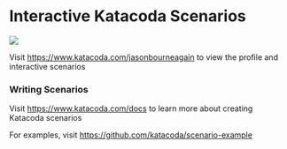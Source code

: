# Interactive Katacoda Scenarios

[![](http://shields.katacoda.com/katacoda/jasonbourneagain/count.svg)](https://www.katacoda.com/jasonbourneagain "Get your profile on Katacoda.com")

Visit https://www.katacoda.com/jasonbourneagain to view the profile and interactive scenarios

### Writing Scenarios
Visit https://www.katacoda.com/docs to learn more about creating Katacoda scenarios

For examples, visit https://github.com/katacoda/scenario-example
